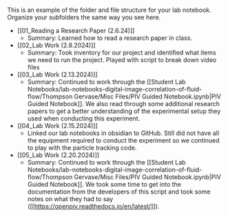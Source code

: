 This is an example of the folder and file structure for your lab notebook.  Organize your subfolders the same way you see here.

* [[01_Reading a Research Paper (2.6.24)]]
	* Summary: Learned how to read a research paper in class.
* [[02_Lab Work (2.8.2024)]]
	* Summary: Took inventory for our project and identified what items we need to run the project. Played with script to break down video files
* [[03_Lab Work (2.13.2024)]]
	* Summary: Continued to work through the [[Student Lab Notebooks/lab-notebooks-digital-image-correlation-of-fluid-flow/Thompson Gervase/Misc Files/PIV Guided Notebook.ipynb|PIV Guided Notebook]]. We also read through some additional research papers to get a better understanding of the experimental setup they used when conducting this experiment.
* [[04_Lab Work (2.15.2024)]]
	* Linked our lab notebooks in obsidian to GitHub. Still did not have all the equipment required to conduct the experiment so we continued to play with the particle tracking code.
* [[05_Lab Work (2.20.2024)]]
	* Summary: Continued to work through the [[Student Lab Notebooks/lab-notebooks-digital-image-correlation-of-fluid-flow/Thompson Gervase/Misc Files/PIV Guided Notebook.ipynb|PIV Guided Notebook]]. We took some time to get into the documentation from the developers of this script and took some notes on what they had to say ([[https://openpiv.readthedocs.io/en/latest/]]). 
	